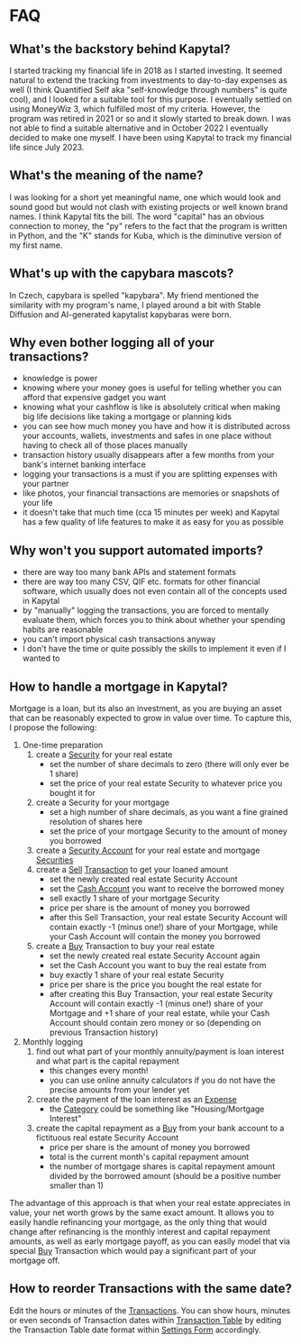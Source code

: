 # FAQ

## What's the backstory behind Kapytal?

I started tracking my financial life in 2018 as I started investing. It seemed natural to extend the tracking from investments to day-to-day expenses as well (I think Quantified Self aka "self-knowledge through numbers" is quite cool), and I looked for a suitable tool for this purpose. I eventually settled on using MoneyWiz 3, which fulfilled most of my criteria. However, the program was retired in 2021 or so and it slowly started to break down. I was not able to find a suitable alternative and in October 2022 I eventually decided to make one myself. I have been using Kapytal to track my financial life since July 2023.

## What's the meaning of the name?

I was looking for a short yet meaningful name, one which would look and sound good but would not clash with existing projects or well known brand names. I think Kapytal fits the bill.
The word "capital" has an obvious connection to money, the "py" refers to the fact that the program is written in Python, and the "K" stands for Kuba, which is the diminutive version of my first name.

## What's up with the capybara mascots?

In Czech, capybara is spelled "kapybara". My friend mentioned the similarity with my program's name, I played around a bit with Stable Diffusion and AI-generated kapytalist kapybaras were born.

## Why even bother logging all of your transactions?

- knowledge is power
- knowing where your money goes is useful for telling whether you can afford that expensive gadget you want
- knowing what your cashflow is like is absolutely critical when making big life decisions like taking a mortgage or planning kids
- you can see how much money you have and how it is distributed across your accounts, wallets, investments and safes in one place without having to check all of those places manually
- transaction history usually disappears after a few months from your bank's internet banking interface
- logging your transactions is a must if you are splitting expenses with your partner
- like photos, your financial transactions are memories or snapshots of your life
- it doesn't take that much time (cca 15 minutes per week) and Kapytal has a few quality of life features to make it as easy for you as possible

## Why won't you support automated imports?

- there are way too many bank APIs and statement formats
- there are way too many CSV, QIF etc. formats for other financial software, which usually does not even contain all of the concepts used in Kapytal
- by "manually" logging the transactions, you are forced to mentally evaluate them, which forces you to think about whether your spending habits are reasonable
- you can't import physical cash transactions anyway
- I don't have the time or quite possibly the skills to implement it even if I wanted to

## How to handle a mortgage in Kapytal?

Mortgage is a loan, but its also an investment, as you are buying an asset that can be reasonably expected to grow in value over time. To capture this, I propose the following:

1. One-time preparation
    1. create a [Security](./glossary.md#security-icon) for your real estate
        - set the number of share decimals to zero (there will only ever be 1 share)
        - set the price of your real estate Security to whatever price you bought it for
    1. create a Security for your mortgage
        - set a high number of share decimals, as you want a fine grained resolution of shares here
        - set the price of your mortgage Security to the amount of money you borrowed
    1. create a [Security Account](./glossary.md#security-account-icon) for your real estate and mortgage [Securities](./glossary.md#security-icon)
    1. create a [Sell](./glossary.md#sell-icon) [Transaction](./glossary.md#transaction) to get your loaned amount
        - set the newly created real estate Security Account
        - set the [Cash Account](./glossary.md#transaction) you want to receive the borrowed money
        - sell exactly 1 share of your mortgage Security
        - price per share is the amount of money you borrowed
        - after this Sell Transaction, your real estate Security Account will contain exactly -1 (minus one!) share of your Mortgage, while your Cash Account will contain the money you borrowed
    1. create a [Buy](./glossary.md#buy-icon) Transaction to buy your real estate
        - set the newly created real estate Security Account again
        - set the Cash Account you want to buy the real estate from
        - buy exactly 1 share of your real estate Security
        - price per share is the price you bought the real estate for
        - after creating this Buy Transaction, your real estate Security Account will contain exactly -1 (minus one!) share of your Mortgage and +1 share of your real estate, while your Cash Account should contain zero money or so (depending on previous Transaction history)
1. Monthly logging
    1. find out what part of your monthly annuity/payment is loan interest and what part is the capital repayment
        - this changes every month!
        - you can use online annuity calculators if you do not have the precise amounts from your lender yet
    1. create the payment of the loan interest as an [Expense](./glossary.md#expense-icon)
        - the [Category](./glossary.md#category-icon) could be something like "Housing/Mortgage Interest"
    1. create the capital repayment as a [Buy](./glossary.md#buy-icon) from your bank account to a fictituous real estate Security Account
        - price per share is the amount of money you borrowed
        - total is the current month's capital repayment amount
        - the number of mortgage shares is capital repayment amount divided by the borrowed amount (should be a positive number smaller than 1)

The advantage of this approach is that when your real estate appreciates in value, your net worth grows by the same exact amount. It allows you to easily handle refinancing your mortgage, as the only thing that would change after refinancing is the monthly interest and capital repayment amounts, as well as early mortgage payoff, as you can easily model that via special [Buy](./glossary.md#buy-icon) Transaction which would pay a significant part of your mortgage off.

## How to reorder Transactions with the same date?

Edit the hours or minutes of the [Transactions](./glossary.md#transaction). You can show hours, minutes or even seconds of Transaction dates within [Transaction Table](./glossary.md#transaction) by editing the Transaction Table date format within [Settings Form](./glossary.md#settings-form) accordingly.
